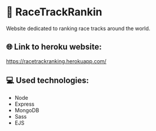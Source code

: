 # 🏁 RaceTrackRankin
Website dedicated to ranking race tracks around the world.  

## 🌐 Link to heroku website:
https://racetrackranking.herokuapp.com/

## 💻 Used technologies:
- Node
- Express
- MongoDB
- Sass
- EJS

